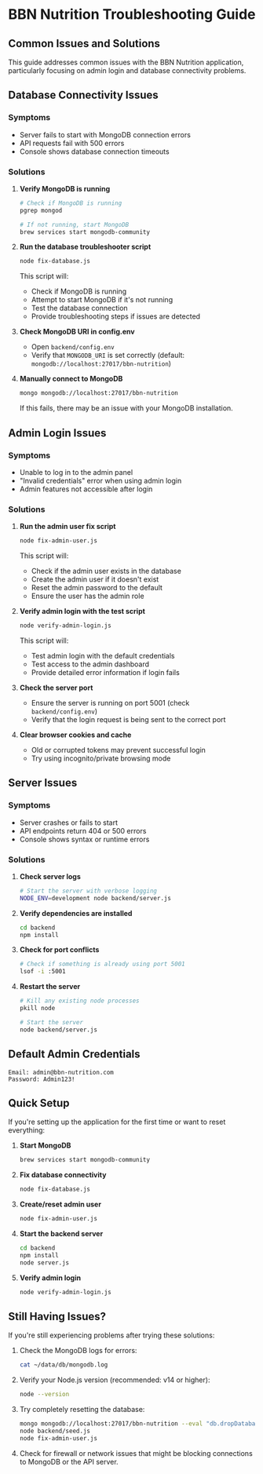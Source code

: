 # BBN Nutrition Troubleshooting Guide

## Common Issues and Solutions

This guide addresses common issues with the BBN Nutrition application, particularly focusing on admin login and database connectivity problems.

## Database Connectivity Issues

### Symptoms
- Server fails to start with MongoDB connection errors
- API requests fail with 500 errors
- Console shows database connection timeouts

### Solutions

1. **Verify MongoDB is running**
   ```bash
   # Check if MongoDB is running
   pgrep mongod
   
   # If not running, start MongoDB
   brew services start mongodb-community
   ```

2. **Run the database troubleshooter script**
   ```bash
   node fix-database.js
   ```
   This script will:
   - Check if MongoDB is running
   - Attempt to start MongoDB if it's not running
   - Test the database connection
   - Provide troubleshooting steps if issues are detected

3. **Check MongoDB URI in config.env**
   - Open `backend/config.env`
   - Verify that `MONGODB_URI` is set correctly (default: `mongodb://localhost:27017/bbn-nutrition`)

4. **Manually connect to MongoDB**
   ```bash
   mongo mongodb://localhost:27017/bbn-nutrition
   ```
   If this fails, there may be an issue with your MongoDB installation.

## Admin Login Issues

### Symptoms
- Unable to log in to the admin panel
- "Invalid credentials" error when using admin login
- Admin features not accessible after login

### Solutions

1. **Run the admin user fix script**
   ```bash
   node fix-admin-user.js
   ```
   This script will:
   - Check if the admin user exists in the database
   - Create the admin user if it doesn't exist
   - Reset the admin password to the default
   - Ensure the user has the admin role

2. **Verify admin login with the test script**
   ```bash
   node verify-admin-login.js
   ```
   This script will:
   - Test admin login with the default credentials
   - Test access to the admin dashboard
   - Provide detailed error information if login fails

3. **Check the server port**
   - Ensure the server is running on port 5001 (check `backend/config.env`)
   - Verify that the login request is being sent to the correct port

4. **Clear browser cookies and cache**
   - Old or corrupted tokens may prevent successful login
   - Try using incognito/private browsing mode

## Server Issues

### Symptoms
- Server crashes or fails to start
- API endpoints return 404 or 500 errors
- Console shows syntax or runtime errors

### Solutions

1. **Check server logs**
   ```bash
   # Start the server with verbose logging
   NODE_ENV=development node backend/server.js
   ```

2. **Verify dependencies are installed**
   ```bash
   cd backend
   npm install
   ```

3. **Check for port conflicts**
   ```bash
   # Check if something is already using port 5001
   lsof -i :5001
   ```

4. **Restart the server**
   ```bash
   # Kill any existing node processes
   pkill node
   
   # Start the server
   node backend/server.js
   ```

## Default Admin Credentials

```
Email: admin@bbn-nutrition.com
Password: Admin123!
```

## Quick Setup

If you're setting up the application for the first time or want to reset everything:

1. **Start MongoDB**
   ```bash
   brew services start mongodb-community
   ```

2. **Fix database connectivity**
   ```bash
   node fix-database.js
   ```

3. **Create/reset admin user**
   ```bash
   node fix-admin-user.js
   ```

4. **Start the backend server**
   ```bash
   cd backend
   npm install
   node server.js
   ```

5. **Verify admin login**
   ```bash
   node verify-admin-login.js
   ```

## Still Having Issues?

If you're still experiencing problems after trying these solutions:

1. Check the MongoDB logs for errors:
   ```bash
   cat ~/data/db/mongodb.log
   ```

2. Verify your Node.js version (recommended: v14 or higher):
   ```bash
   node --version
   ```

3. Try completely resetting the database:
   ```bash
   mongo mongodb://localhost:27017/bbn-nutrition --eval "db.dropDatabase()"
   node backend/seed.js
   node fix-admin-user.js
   ```

4. Check for firewall or network issues that might be blocking connections to MongoDB or the API server.